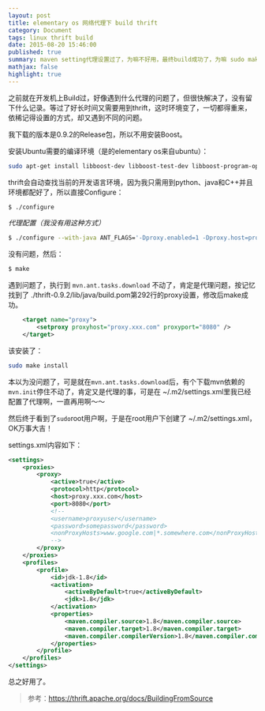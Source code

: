 ```yaml
---
layout: post
title: elementary os 网络代理下 build thrift
category: Document
tags: linux thrift build
date: 2015-08-20 15:46:00
published: true
summary: maven setting代理设置过了，为嘛不好用，最终build成功了，为嘛 sudo make install 又不好用，如何解决？
mathjax: false
highlight: true
---
```


之前就在开发机上Build过，好像遇到什么代理的问题了，但很快解决了，没有留下什么记录。等过了好长时间又需要用到thrift，这时环境变了，一切都得重来，依稀记得设置的方式，却又遇到不同的问题。

我下载的版本是0.9.2的Release包，所以不用安装Boost。

安装Ubuntu需要的编译环境（是的elementary os来自ubuntu）：

```bash
sudo apt-get install libboost-dev libboost-test-dev libboost-program-options-dev libboost-system-dev libboost-filesystem-dev libevent-dev automake libtool flex bison pkg-config g++ libssl-dev
```

thrift会自动查找当前的开发语言环境，因为我只需用到python、java和C++并且环境都配好了，所以直接Configure：

```bash
$ ./configure
```

_代理配置（我没有用这种方式）_

```bash
$ ./configure --with-java ANT_FLAGS='-Dproxy.enabled=1 -Dproxy.host=proxy.xxx.com -Dproxy.port=8080'
```

没有问题，然后：

```bash
$ make
```

遇到问题了，执行到 `mvn.ant.tasks.download` 不动了，肯定是代理问题，按记忆找到了 ./thrift-0.9.2/lib/java/build.pom第292行的proxy设置，修改后make成功。

```xml
    <target name="proxy">
        <setproxy proxyhost="proxy.xxx.com" proxyport="8080" />
    </target>
```

该安装了：

```bash
sudo make install
```

本以为没问题了，可是就在`mvn.ant.tasks.download`后，有个下载mvn依赖的`mvn.init`停住不动了，肯定又是代理的事，可是在 ~/.m2/settings.xml里我已经配置了代理啊，一直再用啊～～

然后终于看到了`sudo`root用户啊，于是在root用户下创建了 ~/.m2/settings.xml，OK万事大吉！

settings.xml内容如下：

```xml
<settings>
    <proxies>
        <proxy>
            <active>true</active>
            <protocol>http</protocol>
            <host>proxy.xxx.com</host>
            <port>8080</port>
            <!--
            <username>proxyuser</username>
            <password>somepassword</password>
            <nonProxyHosts>www.google.com|*.somewhere.com</nonProxyHosts>
            -->
        </proxy>
    </proxies>
    <profiles>
        <profile>
            <id>jdk-1.8</id>
            <activation>
                <activeByDefault>true</activeByDefault>
                <jdk>1.8</jdk>
            </activation>
            <properties>
                <maven.compiler.source>1.8</maven.compiler.source>
                <maven.compiler.target>1.8</maven.compiler.target>
                <maven.compiler.compilerVersion>1.8</maven.compiler.compilerVersion>
            </properties>
        </profile>
    </profiles>
</settings>
```

总之好用了。


> 参考：https://thrift.apache.org/docs/BuildingFromSource
